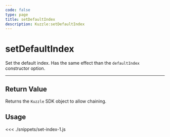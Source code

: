 ```yaml
---
code: false
type: page
title: setDefaultIndex
description: Kuzzle:setDefaultIndex
---
```


# setDefaultIndex

Set the default index. Has the same effect than the `defaultIndex` constructor option.

---

## Return Value

Returns the `Kuzzle` SDK object to allow chaining.

## Usage

<<< ./snippets/set-index-1.js
